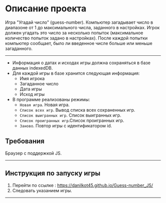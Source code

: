 # Описание проекта
Игра "Угадай число" (guess-number). Компьютер загадывает число в диапазоне от 1 до максимального числа, заданного в настройках. Игрок должен угадать это число за несколько попыток (максимальное количество попыток задано в настройках). После каждой попытки компьютер сообщает, было ли введенное числе больше или меньше загаданного.

* * *
* Информация о датах и исходах игры  должна сохраняться в базе данных indexedDB.
* Для каждой игры в базе хранится следующая информация:
    * Имя игрока
    * Загаданное число
    * Дата игры
    * Исход игры
* В программе реализованы  режимы:
    * `Новая игра`. Новая игра.
    * `Список всех игр`. Вывод списка всех сохраненных игр.
    * `Список выигранных игр`. Список выигранных игр.
    * `Список проигранных игр`.Список проигранных игр.
    * `Заново`. Повтор игры с идентификатором id.
## Требования

Браузер с поддержкой JS.

* * *

## Инструкция по запуску игры

1. Перейти по ссылке : <https://danilkot45.github.io/Guess-number_JS/>
2. Следовать указанием игры.

* * *